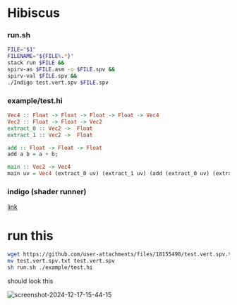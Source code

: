 # Hibiscus

### run.sh
```bash
FILE="$1"
FILENAME="${FILE%.*}"
stack run $FILE &&
spirv-as $FILE.asm -o $FILE.spv &&
spirv-val $FILE.spv &&
./Indigo test.vert.spv $FILE.spv
```


### example/test.hi 
```haskell
Vec4 :: Float -> Float -> Float -> Float -> Vec4 
Vec2 :: Float -> Float -> Vec2
extract_0 :: Vec2 ->  Float
extract_1 :: Vec2 ->  Float

add :: Float -> Float -> Float
add a b = a + b;

main :: Vec2 -> Vec4
main uv = Vec4 (extract_0 uv) (extract_1 uv) (add (extract_0 uv) (extract_1 uv)) 1.0;
```

### indigo (shader runner)
[link](https://github.com/x06lan/Indigo/actions/runs/12656237974)

# run this
```bash
wget https://github.com/user-attachments/files/18155498/test.vert.spv.txt
mv test.vert.spv.txt test.vert.spv
sh run.sh ./example/test.hi 
```
should look this 

![screenshot-2024-12-17-15-44-15](https://github.com/user-attachments/assets/1c9012d3-2c1a-4617-a253-1152bee0e223)

